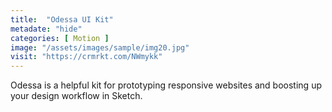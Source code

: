 ```yaml
---
title:  "Odessa UI Kit"
metadate: "hide"
categories: [ Motion ]
image: "/assets/images/sample/img20.jpg"
visit: "https://crmrkt.com/NWmykk"
---
```

Odessa is a helpful kit for prototyping responsive websites and boosting up your design workflow in Sketch.
